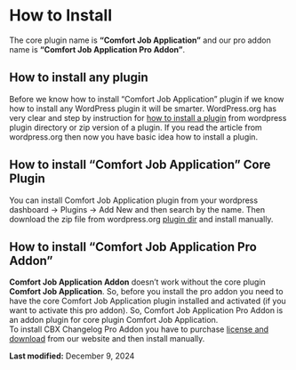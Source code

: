 # How to Install

The core plugin name is **“Comfort Job Application”** and our pro addon name is **“Comfort Job Application Pro Addon”**.

## How to install any plugin

Before we know how to install “Comfort Job Application” plugin if we know how to install any WordPress plugin it will be smarter. WordPress.org has very clear and step by instruction for [how to install a plugin](https://wordpress.org/documentation/article/manage-plugins/#installing-plugins-1) from wordpress plugin directory or zip version of a plugin. If you read the article from wordpress.org then now you have basic idea how to install a plugin.

## How to install “Comfort Job Application” Core Plugin

You can install Comfort Job Application plugin from your wordpress dashboard -> Plugins -> Add New and then search by the name. Then download the zip file from wordpress.org [plugin dir](https://wordpress.org/plugins/comfortjobapp/) and install manually.

## How to install “Comfort Job Application Pro Addon”

**Comfort Job Application Addon** doesn’t work without the core plugin **Comfort Job Application**. So, before you install the pro addon you need to have the core Comfort Job Application plugin installed and activated (if you want to activate this pro addon). So, Comfort Job Application Pro Addon is an addon plugin for core plugin Comfort Job Application.  
To install CBX Changelog Pro Addon you have to purchase [license and download](https://codeboxr.com/product/cbx-changelog-for-wordpress/#downloadarea) from our website and then install manually.

**Last modified:** December 9, 2024